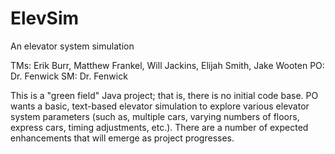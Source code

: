 # ElevSim
An elevator system simulation

TMs: Erik Burr, Matthew Frankel, Will Jackins, Elijah Smith, Jake Wooten
PO: Dr. Fenwick
SM: Dr. Fenwick

This is a "green field" Java project; that is, there is no initial code base. PO wants
a basic, text-based elevator simulation to explore various elevator system parameters 
(such as, multiple cars, varying numbers of floors, express cars, timing adjustments, 
etc.). There are a number of expected enhancements that will emerge as project 
progresses.
